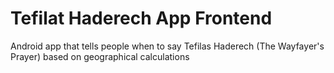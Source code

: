 # Tefilat Haderech App Frontend
Android app that tells people when to say Tefilas Haderech (The Wayfayer's Prayer) based on geographical calculations
